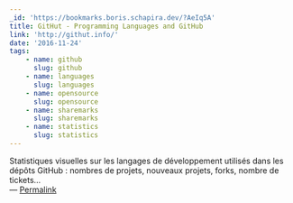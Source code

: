 ```yaml
---
_id: 'https://bookmarks.boris.schapira.dev/?AeIq5A'
title: GitHut - Programming Languages and GitHub
link: 'http://githut.info/'
date: '2016-11-24'
tags:
    - name: github
      slug: github
    - name: languages
      slug: languages
    - name: opensource
      slug: opensource
    - name: sharemarks
      slug: sharemarks
    - name: statistics
      slug: statistics
---
```


Statistiques visuelles sur les langages de développement utilisés dans les
dépôts GitHub : nombres de projets, nouveaux projets, forks, nombre de tickets…
<br>&#8212;
<a href="https://bookmarks.boris.schapira.dev/?AeIq5A" title="Permalink">Permalink</a>
